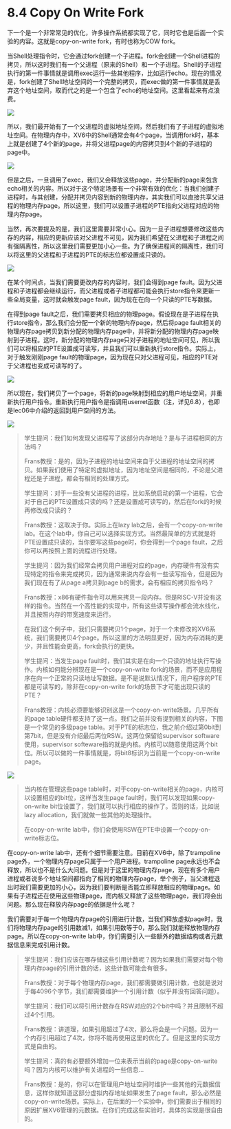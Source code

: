 # 8.4 Copy On Write Fork

下一个是一个非常常见的优化，许多操作系统都实现了它，同时它也是后面一个实验的内容。这就是copy-on-write fork，有时也称为COW fork。

当Shell处理指令时，它会通过fork创建一个子进程。fork会创建一个Shell进程的拷贝，所以这时我们有一个父进程（原来的Shell）和一个子进程。Shell的子进程执行的第一件事情就是调用exec运行一些其他程序，比如运行echo。现在的情况是，fork创建了Shell地址空间的一个完整的拷贝，而exec做的第一件事情就是丢弃这个地址空间，取而代之的是一个包含了echo的地址空间。这里看起来有点浪费。

![](../.gitbook/assets/image%20%28269%29.png)

所以，我们最开始有了一个父进程的虚拟地址空间，然后我们有了子进程的虚拟地址空间。在物理内存中，XV6中的Shell通常会有4个page，当调用fork时，基本上就是创建了4个新的page，并将父进程page的内容拷贝到4个新的子进程的page中。

![](../.gitbook/assets/image%20%28349%29.png)

但是之后，一旦调用了exec，我们又会释放这些page，并分配新的page来包含echo相关的内容。所以对于这个特定场景有一个非常有效的优化：当我们创建子进程时，与其创建，分配并拷贝内容到新的物理内存，其实我们可以直接共享父进程的物理内存page。所以这里，我们可以设置子进程的PTE指向父进程对应的物理内存page。

当然，再次要提及的是，我们这里需要非常小心。因为一旦子进程想要修改这些内存的内容，相应的更新应该对父进程不可见，因为我们希望在父进程和子进程之间有强隔离性，所以这里我们需要更加小心一些。为了确保进程间的隔离性，我们可以将这里的父进程和子进程的PTE的标志位都设置成只读的。

![](../.gitbook/assets/image%20%28313%29.png)

在某个时间点，当我们需要更改内存的内容时，我们会得到page fault。因为父进程和子进程都会继续运行，而父进程或者子进程都可能会执行store指令来更新一些全局变量，这时就会触发page fault，因为现在在向一个只读的PTE写数据。

在得到page fault之后，我们需要拷贝相应的物理page。假设现在是子进程在执行store指令，那么我们会分配一个新的物理内存page，然后将page fault相关的物理内存page拷贝到新分配的物理内存page中，并将新分配的物理内存page映射到子进程。这时，新分配的物理内存page只对子进程的地址空间可见，所以我们可以将相应的PTE设置成可读写，并且我们可以重新执行store指令。实际上，对于触发刚刚page fault的物理page，因为现在只对父进程可见，相应的PTE对于父进程也变成可读写的了。

![](../.gitbook/assets/image%20%28237%29.png)

所以现在，我们拷贝了一个page，将新的page映射到相应的用户地址空间，并重新执行用户指令。重新执行用户指令是指调用userret函数（注，详见6.8），也即是lec06中介绍的返回到用户空间的方法。

![](../.gitbook/assets/image%20%28328%29.png)

> 学生提问：我们如何发现父进程写了这部分内存地址？是与子进程相同的方法吗？
>
> Frans教授：是的，因为子进程的地址空间来自于父进程的地址空间的拷贝。如果我们使用了特定的虚拟地址，因为地址空间是相同的，不论是父进程还是子进程，都会有相同的处理方式。
>
> 学生提问：对于一些没有父进程的进程，比如系统启动的第一个进程，它会对于自己的PTE设置成只读的吗？还是设置成可读写的，然后在fork的时候再修改成只读的？
>
> Frans教授：这取决于你。实际上在lazy lab之后，会有一个copy-on-write lab。在这个lab中，你自己可以选择实现方式。当然最简单的方式就是将PTE设置成只读的，当你要写这些page时，你会得到一个page fault，之后你可以再按照上面的流程进行处理。
>
> 学生提问：因为我们经常会拷贝用户进程对应的page，内存硬件有没有实现特定的指令来完成拷贝，因为通常来说内存会有一些读写指令，但是因为我们现在有了从page a拷贝到page b的需求，会有相应的拷贝指令吗？
>
> Frans教授：x86有硬件指令可以用来拷贝一段内存。但是RISC-V并没有这样的指令。当然在一个高性能的实现中，所有这些读写操作都会流水线化，并且按照内存的带宽速度来运行。
>
> 在我们这个例子中，我们只需要拷贝1个page，对于一个未修改的XV6系统，我们需要拷贝4个page。所以这里的方法明显更好，因为内存消耗的更少，并且性能会更高，fork会执行的更快。
>
> 学生提问：当发生page fault时，我们其实是在向一个只读的地址执行写操作。内核如何能分辨现在是一个copy-on-write fork的场景，而不是应用程序在向一个正常的只读地址写数据。是不是说默认情况下，用户程序的PTE都是可读写的，除非在copy-on-write fork的场景下才可能出现只读的PTE？
>
> Frans教授：内核必须要能够识别这是一个copy-on-write场景。几乎所有的page table硬件都支持了这一点。我们之前并没有提到相关的内容，下图是一个常见的多级page table。对于PTE的标志位，我之前介绍过第0bit到第7bit，但是没有介绍最后两位RSW。这两位保留给supervisor software使用，supervisor softeware指的就是内核。内核可以随意使用这两个bit位。所以可以做的一件事情就是，将bit8标识为当前是一个copy-on-write page。

![](../.gitbook/assets/image%20%28225%29.png)

> 当内核在管理这些page table时，对于copy-on-write相关的page，内核可以设置相应的bit位，这样当发生page fault时，我们可以发现如果copy-on-write bit位设置了，我们就可以执行相应的操作了。否则的话，比如说lazy allocation，我们就做一些其他的处理操作。
>
> 在copy-on-write lab中，你们会使用RSW在PTE中设置一个copy-on-write标志位。

在copy-on-write lab中，还有个细节需要注意。目前在XV6中，除了trampoline page外，一个物理内存page只属于一个用户进程。trampoline page永远也不会释放，所以也不是什么大问题。但是对于这里的物理内存page，现在有多个用户进程或者说多个地址空间都指向了相同的物理内存page，举个例子，当父进程退出时我们需要更加的小心，因为我们要判断是否能立即释放相应的物理page。如果有子进程还在使用这些物理page，而内核又释放了这些物理page，我们将会出问题。那么现在释放内存page的依据是什么呢？

我们需要对于每一个物理内存page的引用进行计数，当我们释放虚拟page时，我们将物理内存page的引用数减1，如果引用数等于0，那么我们就能释放物理内存page。所以在copy-on-write lab中，你们需要引入一些额外的数据结构或者元数据信息来完成引用计数。

> 学生提问：我们应该在哪存储这些引用计数呢？因为如果我们需要对每个物理内存page的引用计数的话，这些计数可能会有很多。
>
> Frans教授：对于每个物理内存page，我们都需要做引用计数，也就是说对于每4096个字节，我们都需要维护一个引用计数（似乎并没有回答问题）。
>
> 学生提问：我们可以将引用计数存在RSW对应的2个bit中吗？并且限制不超过4个引用。
>
> Frans教授：讲道理，如果引用超过了4次，那么将会是一个问题。因为一个内存引用超过了4次，你将不能再使用这里的优化了。但是这里的实现方式是自由的。
>
> 学生提问：真的有必要额外增加一位来表示当前的page是copy-on-write吗？因为内核可以维护有关进程的一些信息...
>
> Frans教授：是的，你可以在管理用户地址空间时维护一些其他的元数据信息，这样你就知道这部分虚拟内存地址如果发生了page fault，那么必然是copy-on-write场景。实际上，在后面的一个实验中，你们需要出于相同的原因扩展XV6管理的元数据。在你们完成这些实验时，具体的实现是很自由的。





